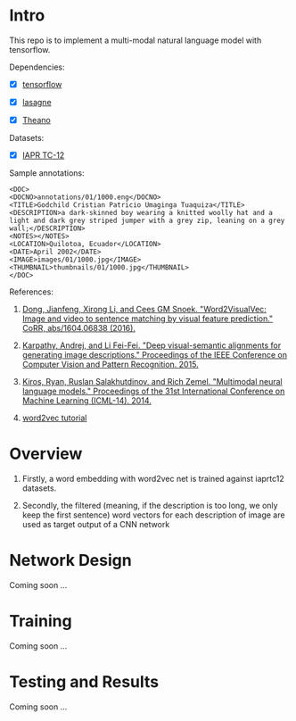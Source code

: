 # Intro

This repo is to implement a multi-modal natural language model with tensorflow.

Dependencies:

- [X] [tensorflow](https://www.tensorflow.org)

- [X] [lasagne](https://https://github.com/Lasagne/Lasagne)

- [X] [Theano](https://github.com/Theano/Theano)

Datasets:

- [X] [IAPR TC-12](http://www.imageclef.org/photodata)

Sample annotations:

```
<DOC>
<DOCNO>annotations/01/1000.eng</DOCNO>
<TITLE>Godchild Cristian Patricio Umaginga Tuaquiza</TITLE>
<DESCRIPTION>a dark-skinned boy wearing a knitted woolly hat and a light and dark grey striped jumper with a grey zip, leaning on a grey wall;</DESCRIPTION>
<NOTES></NOTES>
<LOCATION>Quilotoa, Ecuador</LOCATION>
<DATE>April 2002</DATE>
<IMAGE>images/01/1000.jpg</IMAGE>
<THUMBNAIL>thumbnails/01/1000.jpg</THUMBNAIL>
</DOC>
```


References:

1. [Dong, Jianfeng, Xirong Li, and Cees GM Snoek. "Word2VisualVec: Image and video to sentence matching by visual feature prediction." CoRR, abs/1604.06838 (2016).](https://arxiv.org/pdf/1604.06838.pdf)

2. [Karpathy, Andrej, and Li Fei-Fei. "Deep visual-semantic alignments for generating image descriptions." Proceedings of the IEEE Conference on Computer Vision and Pattern Recognition. 2015.](https://cs.stanford.edu/people/karpathy/cvpr2015.pdf)

3. [Kiros, Ryan, Ruslan Salakhutdinov, and Rich Zemel. "Multimodal neural language models." Proceedings of the 31st International Conference on Machine Learning (ICML-14). 2014.](http://proceedings.mlr.press/v32/kiros14.pdf)

4. [word2vec tutorial](http://mccormickml.com/2016/04/19/word2vec-tutorial-the-skip-gram-model/)

# Overview

1. Firstly, a word embedding with word2vec net is trained against iaprtc12 datasets.

2. Secondly, the filtered (meaning, if the description is too long, we only keep the first sentence) word vectors for each description of image are used as target output of a CNN network



# Network Design

Coming soon ...

# Training

Coming soon ...

# Testing and Results

Coming soon ...
